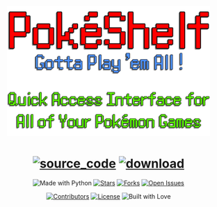 <div align="center">

  <h1 id="-----">

<p align="center">
  <img src="./Assets/title.png" height="300px">
</p>
  
  </h1>
    
<h1 id="-----">
<a href="https://github.com/ra101/PokeShelf" target="_blank"><img src="https://img.shields.io/badge/Source_code-Github-202020?style=for-the-badge&logo=github" alt="source_code"></a> <a href="https://github.com/ra101/PokeShelf/releases/download/v1.0.0/PokeShelf.zip"><img src="https://img.shields.io/badge/download-V1.0.0-default?style=for-the-badge&logo=windows" alt="download"></a>

</h1>

<img src="https://img.shields.io/badge/Made%20with-Tkinter-ffde57?style=for-the-badge&logo=python" alt="Made with Python"> <a href="https://github.com/ra101/PokeShelf/stargazers"><img src="https://img.shields.io/github/stars/ra101/PokeShelf?style=for-the-badge&color=goldenrod&label=⭐ Stars" alt="Stars"></a> <a href="https://github.com/ra101/PokeShelf/network/members"><img src="https://img.shields.io/github/forks/ra101/PokeShelf?style=for-the-badge&color=d5d5d7&label=⛓️ Forks" alt="Forks"></a> <a href="https://github.com/ra101/PokeShelf/issues"><img src="https://img.shields.io/github/issues/ra101/PokeShelf?style=for-the-badge&label=⚠️ Issuues&color=4F93FF" alt="Open Issues"></a> 
 
 <a href="https://github.com/ra101/PokeShelf/graphs/contributors" target="_blank"><img src="https://img.shields.io/github/contributors/ra101/PokeShelf?style=for-the-badge&label=%F0%9F%98%8E%20contributors&color=202020" alt="Contributors"></a> <a href="https://github.com/ra101/PokeShelf/blob/core/LICENSE" target="_blank"><img src="https://img.shields.io/github/license/ra101/POkeShelf?style=for-the-badge&label=%F0%9F%93%9C%20License&color=BD864A" alt="License"></a> <img src="https://img.shields.io/badge/Built%20With-🤍-coral?style=for-the-badge&logo=pokemon" alt="Built with Love">

</div>

